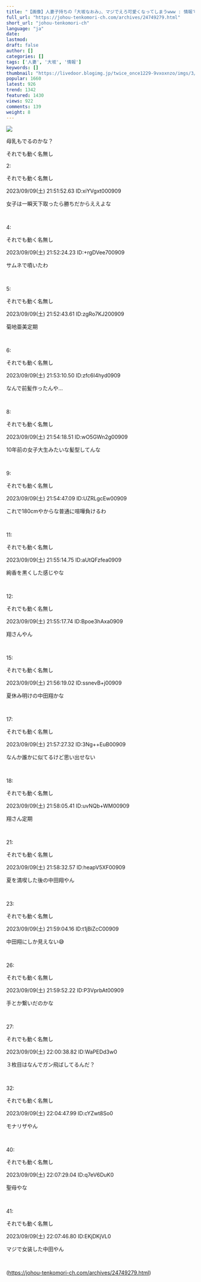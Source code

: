 ```yaml
---
title: "【画像】人妻子持ちの「大坂なおみ」、マジでえろ可愛くなってしまうwww : 情報てんこもりチャンネル"
full_url: "https://johou-tenkomori-ch.com/archives/24749279.html"
short_url: "johou-tenkomori-ch"
language: "ja"
date: 
lastmod: 
draft: false
author: []
categories: []
tags: ['人妻', '大坂', '情報']
keywords: []
thumbnail: "https://livedoor.blogimg.jp/twice_once1229-9vxoxnzo/imgs/3/7/37a550ce-s.jpg"
popular: 1660
latest: 926
trend: 1342
featured: 1430
views: 922
comments: 139
weight: 8
---
```


![](https://livedoor.blogimg.jp/twice_once1229-9vxoxnzo/imgs/3/7/37a550ce-s.jpg)

<div><p>母乳もでるのかな？</p><p>それでも動く名無し</p><p class='t_h'>2: <p>それでも動く名無し</p> <p> 2023/09/09(土) 21:51:52.63 ID:xiYVgxt000909</p></p> <p class='t_b'> 女子は一瞬天下取ったら勝ちだからええよな </p><br> <p class='t_h'>4: <p>それでも動く名無し</p> <p> 2023/09/09(土) 21:52:24.23 ID:+rgDVee700909</p></p> <p class='t_b'> サムネで噴いたわ </p><br> <p class='t_h'>5: <p>それでも動く名無し</p> <p> 2023/09/09(土) 21:52:43.61 ID:zgRo7KJ200909</p></p> <p class='t_b'> 菊地亜美定期 </p><br> <p class='t_h'>6: <p>それでも動く名無し</p> <p> 2023/09/09(土) 21:53:10.50 ID:zfc6I4hyd0909</p></p> <p class='t_b'> なんで前髪作ったんや… </p><br> <p class='t_h'>8: <p>それでも動く名無し</p> <p> 2023/09/09(土) 21:54:18.51 ID:wO5GWn2g00909</p></p> <p class='t_b'> 10年前の女子大生みたいな髪型してんな </p><br> <p class='t_h'>9: <p>それでも動く名無し</p> <p> 2023/09/09(土) 21:54:47.09 ID:UZRLgcEw00909</p></p> <p class='t_b'> これで180cmやからな普通に喧嘩負けるわ </p><br> <p class='t_h'>11: <p>それでも動く名無し</p> <p> 2023/09/09(土) 21:55:14.75 ID:aUtQFzfea0909</p></p> <p class='t_b'> 絢香を黒くした感じやな </p><br> <p class='t_h'>12: <p>それでも動く名無し</p> <p> 2023/09/09(土) 21:55:17.74 ID:Bpoe3hAxa0909</p></p> <p class='t_b'> 翔さんやん </p><br> <p class='t_h'>15: <p>それでも動く名無し</p> <p> 2023/09/09(土) 21:56:19.02 ID:ssnevB+j00909</p></p> <p class='t_b'> 夏休み明けの中田翔かな </p><br> <p class='t_h'>17: <p>それでも動く名無し</p> <p> 2023/09/09(土) 21:57:27.32 ID:3Ng++EuB00909</p></p> <p class='t_b'> なんか誰かに似てるけど思い出せない </p><br> <p class='t_h'>18: <p>それでも動く名無し</p> <p> 2023/09/09(土) 21:58:05.41 ID:uvNQb+WM00909</p></p> <p class='t_b'> 翔さん定期 </p><br> <p class='t_h'>21: <p>それでも動く名無し</p> <p> 2023/09/09(土) 21:58:32.57 ID:heapV5XF00909</p></p> <p class='t_b'> 夏を満喫した後の中田翔やん </p><br> <p class='t_h'>23: <p>それでも動く名無し</p> <p> 2023/09/09(土) 21:59:04.16 ID:t1jBiZcC00909</p></p> <p class='t_b'> 中田翔にしか見えない😅 </p><br> <p class='t_h'>26: <p>それでも動く名無し</p> <p> 2023/09/09(土) 21:59:52.22 ID:P3VprbAt00909</p></p> <p class='t_b'> 手とか繋いだのかな </p><br> <p class='t_h'>27: <p>それでも動く名無し</p> <p> 2023/09/09(土) 22:00:38.82 ID:WaPEDd3w0</p></p> <p class='t_b'> ３枚目はなんでガン飛ばしてるんだ？ </p><br> <p class='t_h'>32: <p>それでも動く名無し</p> <p> 2023/09/09(土) 22:04:47.99 ID:cYZwt8So0</p></p> <p class='t_b'> モナリザやん </p><br> <p class='t_h'>40: <p>それでも動く名無し</p> <p> 2023/09/09(土) 22:07:29.04 ID:q7eV6DuK0</p></p> <p class='t_b'> 聖母やな </p><br> <p class='t_h'>41: <p>それでも動く名無し</p> <p> 2023/09/09(土) 22:07:46.80 ID:EKjDKjVL0</p></p> <p class='t_b'> マジで女装した中田やん </p><br> </div>

(https://johou-tenkomori-ch.com/archives/24749279.html)
